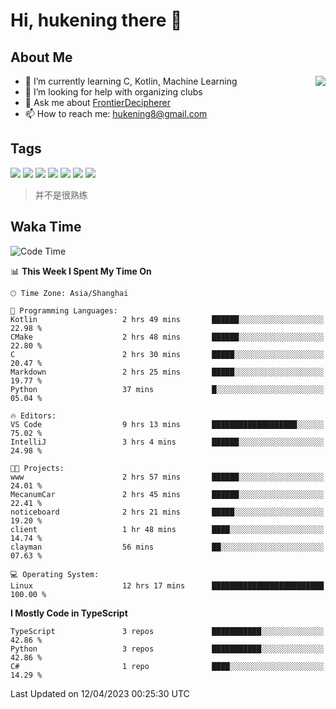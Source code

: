 # Hi, hukening there 👋

## About Me

<a href="#">
  <img align="right" src="https://github-readme-stats-git-masterrstaa-rickstaa.vercel.app/api?username=Tokyo469&count_private=true&show_icons=true&bg_color=15,f2f7fd,E0EAFC" />
</a>

- 🌱 I’m currently learning C, Kotlin, Machine Learning
- 🤔 I’m looking for help with organizing clubs
- 💬 Ask me about [FrontierDecipherer](https://github.com/FrontierDecipherer)
- 📫 How to reach me: hukening8@gmail.com

## Tags

![](https://img.shields.io/badge/-Python-3e74a2?style=flat-square&logo=Python&logoColor=fff)
![](https://img.shields.io/badge/-C++-00579c?style=flat-square&logo=cplusplus&logoColor=fff)
![](https://img.shields.io/badge/-Node.js-339933?style=flat-square&logo=Node.js&logoColor=fff)
![](https://img.shields.io/badge/-React-2d98ce?style=flat-square&logo=React&logoColor=fff)
![](https://img.shields.io/badge/-Linux-000000?style=flat-square&logo=Linux&logoColor=fff)
![](https://img.shields.io/badge/-MySQL-4479A1?style=flat-square&logo=MySQL&logoColor=fff)
![](https://img.shields.io/badge/-MongoDB-47A248?style=flat-square&logo=MongoDB&logoColor=fff)

> 并不是很熟练

## Waka Time

<!--START_SECTION:waka-->
![Code Time](http://img.shields.io/badge/Code%20Time-240%20hrs%2010%20mins-blue)

📊 **This Week I Spent My Time On** 

```text
🕑︎ Time Zone: Asia/Shanghai

💬 Programming Languages: 
Kotlin                   2 hrs 49 mins       ██████░░░░░░░░░░░░░░░░░░░   22.98 % 
CMake                    2 hrs 48 mins       ██████░░░░░░░░░░░░░░░░░░░   22.80 % 
C                        2 hrs 30 mins       █████░░░░░░░░░░░░░░░░░░░░   20.47 % 
Markdown                 2 hrs 25 mins       █████░░░░░░░░░░░░░░░░░░░░   19.77 % 
Python                   37 mins             █░░░░░░░░░░░░░░░░░░░░░░░░   05.04 % 

🔥 Editors: 
VS Code                  9 hrs 13 mins       ███████████████████░░░░░░   75.02 % 
IntelliJ                 3 hrs 4 mins        ██████░░░░░░░░░░░░░░░░░░░   24.98 % 

🐱‍💻 Projects: 
www                      2 hrs 57 mins       ██████░░░░░░░░░░░░░░░░░░░   24.01 % 
MecanumCar               2 hrs 45 mins       ██████░░░░░░░░░░░░░░░░░░░   22.41 % 
noticeboard              2 hrs 21 mins       █████░░░░░░░░░░░░░░░░░░░░   19.20 % 
client                   1 hr 48 mins        ████░░░░░░░░░░░░░░░░░░░░░   14.74 % 
clayman                  56 mins             ██░░░░░░░░░░░░░░░░░░░░░░░   07.63 % 

💻 Operating System: 
Linux                    12 hrs 17 mins      █████████████████████████   100.00 % 
```

**I Mostly Code in TypeScript** 

```text
TypeScript               3 repos             ███████████░░░░░░░░░░░░░░   42.86 % 
Python                   3 repos             ███████████░░░░░░░░░░░░░░   42.86 % 
C#                       1 repo              ████░░░░░░░░░░░░░░░░░░░░░   14.29 % 
```




 Last Updated on 12/04/2023 00:25:30 UTC
<!--END_SECTION:waka-->
